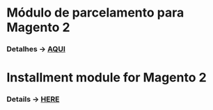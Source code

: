 # Módulo de parcelamento para Magento 2
### Detalhes -> [AQUI](https://github.com/DaviBackendorf/magento2-installment/wiki/Vis%C3%A3o-geral)


# Installment module for Magento 2
### Details -> [HERE](https://github.com/DaviBackendorf/magento2-installment/wiki/English-Overview)
